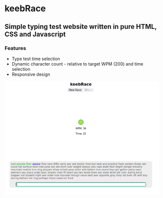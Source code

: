 # keebRace
## Simple typing test website written in pure HTML, CSS and Javascript

### Features
* Type test time selection
* Dynamic character count - relative to target WPM (200) and time selection
* Responsive design

![screenshot](./images/keebRace.png)
